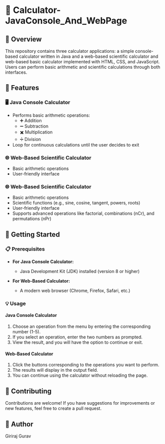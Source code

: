 # 📱 Calculator-JavaConsole_And_WebPage

## 🌟 Overview
This repository contains three calculator applications: a simple console-based calculator written in Java and a web-based scientific calculator and web-based basic calculator implemented with HTML, CSS, and JavaScript. Users can perform basic arithmetic and scientific calculations through both interfaces.

## 🔧 Features

### 🖥️ Java Console Calculator
- Performs basic arithmetic operations:
  - ➕ Addition
  - ➖ Subtraction
  - ✖️ Multiplication
  - ➗ Division
- Loop for continuous calculations until the user decides to exit

### 🌐 Web-Based Scientific Calculator
- Basic arithmetic operations
- User-friendly interface
  
### 🌐 Web-Based Scientific Calculator
- Basic arithmetic operations
- Scientific functions (e.g., sine, cosine, tangent, powers, roots)
- User-friendly interface
- Supports advanced operations like factorial, combinations (nCr), and permutations (nPr)

## 🚀 Getting Started

### 📋 Prerequisites
- **For Java Console Calculator:**
  - Java Development Kit (JDK) installed (version 8 or higher)
  
- **For Web-Based Calculator:**
  - A modern web browser (Chrome, Firefox, Safari, etc.)

### 💡 Usage

#### Java Console Calculator
1. Choose an operation from the menu by entering the corresponding number (1-5).
2. If you select an operation, enter the two numbers as prompted.
3. View the result, and you will have the option to continue or exit.

#### Web-Based Calculator
1. Click the buttons corresponding to the operations you want to perform.
2. The results will display in the output field.
3. You can continue using the calculator without reloading the page.

## 🤝 Contributing
Contributions are welcome! If you have suggestions for improvements or new features, feel free to create a pull request.

## 👤 Author
Giriraj Gurav
